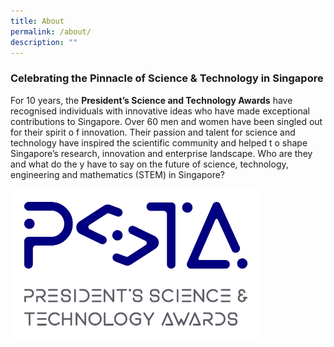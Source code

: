 ```yaml
---
title: About
permalink: /about/
description: ""
---
```

### **Celebrating the Pinnacle of Science & Technology in Singapore**


For 10 years, the <b>President’s Science and Technology Awards</b> have recognised individuals with innovative ideas who have made exceptional contributions to Singapore. Over 60 men and women have been singled out for their spirit o f innovation. Their passion and talent for science and technology have inspired the scientific community and helped t o shape Singapore’s research, innovation and enterprise landscape. Who are they and what do the y have to say on the future of science, technology, engineering and mathematics (STEM) in Singapore?

<img src="/images/Logos/psta-logo-vfc.png" alt="President’s Science and Technology Awards Logo" style="width:400px"/> <br>